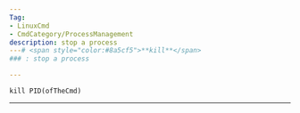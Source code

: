 ```yaml
---
Tag:
- LinuxCmd 
- CmdCategory/ProcessManagement
description: stop a process
---# <span style="color:#8a5cf5">**kill**</span>
### : stop a process

---
```

```
kill PID(ofTheCmd)
```
---
